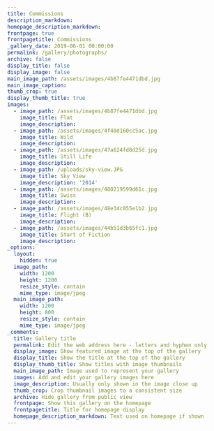 ```yaml
---
title: Commissions
description_markdown:
homepage_description_markdown:
frontpage: true
frontpagetitle: Commissions
_gallery_date: 2019-06-01 00:00:00
permalink: /gallery/photographs/
archive: false
display_title: false
display_image: false
main_image_path: /assets/images/4b87fe4471dbd.jpg
main_image_caption:
thumb_crop: true
display_thumb_title: true
images:
  - image_path: /assets/images/4b87fe4471dbd.jpg
    image_title: Flat
    image_description:
  - image_path: /assets/images/4f40d160cc5ac.jpg
    image_title: Wild
    image_description:
  - image_path: /assets/images/47a624fd8d25d.jpg
    image_title: Still Life
    image_description:
  - image_path: /uploads/sky-view.JPG
    image_title: Sky View
    image_description: '2014'
  - image_path: /assets/images/480219599d61c.jpg
    image_title: Swiss
    image_description:
  - image_path: /assets/images/48e34c055e1b2.jpg
    image_title: Flight (B)
    image_description:
  - image_path: /assets/images/44b51d3b65fc1.jpg
    image_title: Start of Fiction
    image_description:
_options:
  layout:
    hidden: true
  image_path:
    width: 1200
    height: 1200
    resize_style: contain
    mime_type: image/jpeg
  main_image_path:
    width: 1200
    height: 800
    resize_style: contain
    mime_type: image/jpeg
_comments:
  title: Gallery title
  permalink: Edit the web address here - letters and hyphen only
  display_image: Show featured image at the top of the gallery
  display_title: Show the title at the top of the gallery
  display_thumb_title: Show titles with image thumbnails
  main_image_path: Image used to represent your gallery
  images: Add and edit your gallery images here
  image_description: Usually only shown in the image close up
  thumb_crop: Crop thumbnail images to a consistent size
  archive: Hide gallery from public view
  frontpage: Show this gallery on the homepage
  frontpagetitle: Title for homepage display
  homepage_description_markdown: Text used on homepage if shown
---
```



